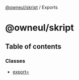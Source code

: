 [@owneul/skript](README.md) / Exports

# @owneul/skript

## Table of contents

### Classes

- [export&#x3D;](classes/export_.md)
